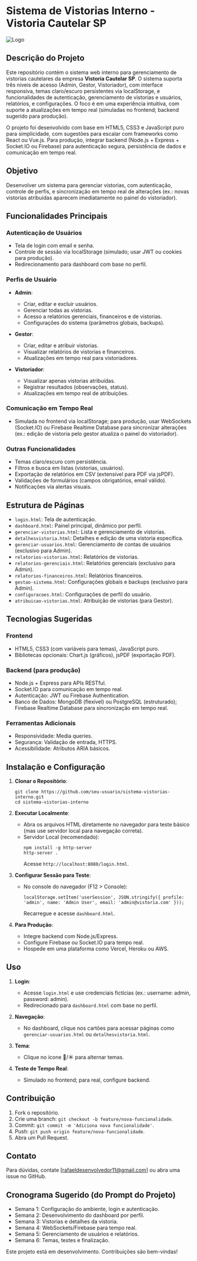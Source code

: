 # Sistema de Vistorias Interno - Vistoria Cautelar SP

![Logo](https://via.placeholder.com/150?text=VC) <!-- logo -->

## Descrição do Projeto

Este repositório contém o sistema web interno para gerenciamento de vistorias cautelares da empresa **Vistoria Cautelar SP**. O sistema suporta três níveis de acesso (Admin, Gestor, Vistoriador), com interface responsiva, temas claro/escuro persistentes via localStorage, e funcionalidades de autenticação, gerenciamento de vistorias e usuários, relatórios, e configurações. O foco é em uma experiência intuitiva, com suporte a atualizações em tempo real (simuladas no frontend; backend sugerido para produção).

O projeto foi desenvolvido com base em HTML5, CSS3 e JavaScript puro para simplicidade, com sugestões para escalar com frameworks como React ou Vue.js. Para produção, integrar backend (Node.js + Express + Socket.IO ou Firebase) para autenticação segura, persistência de dados e comunicação em tempo real.

## Objetivo

Desenvolver um sistema para gerenciar vistorias, com autenticação, controle de perfis, e sincronização em tempo real de alterações (ex.: novas vistorias atribuídas aparecem imediatamente no painel do vistoriador).

## Funcionalidades Principais

### Autenticação de Usuários
- Tela de login com email e senha.
- Controle de sessão via localStorage (simulado; usar JWT ou cookies para produção).
- Redirecionamento para dashboard com base no perfil.

### Perfis de Usuário
- **Admin**:
  - Criar, editar e excluir usuários.
  - Gerenciar todas as vistorias.
  - Acesso a relatórios gerenciais, financeiros e de vistorias.
  - Configurações do sistema (parâmetros globais, backups).

- **Gestor**:
  - Criar, editar e atribuir vistorias.
  - Visualizar relatórios de vistorias e financeiros.
  - Atualizações em tempo real para vistoriadores.

- **Vistoriador**:
  - Visualizar apenas vistorias atribuídas.
  - Registrar resultados (observações, status).
  - Atualizações em tempo real de atribuições.

### Comunicação em Tempo Real
- Simulada no frontend via localStorage; para produção, usar WebSockets (Socket.IO) ou Firebase Realtime Database para sincronizar alterações (ex.: edição de vistoria pelo gestor atualiza o painel do vistoriador).

### Outras Funcionalidades
- Temas claro/escuro com persistência.
- Filtros e busca em listas (vistorias, usuários).
- Exportação de relatórios em CSV (extensível para PDF via jsPDF).
- Validações de formulários (campos obrigatórios, email válido).
- Notificações via alertas visuais.

## Estrutura de Páginas

- `login.html`: Tela de autenticação.
- `dashboard.html`: Painel principal, dinâmico por perfil.
- `gerenciar-vistorias.html`: Lista e gerenciamento de vistorias.
- `detalhesvistoria.html`: Detalhes e edição de uma vistoria específica.
- `gerenciar-usuarios.html`: Gerenciamento de contas de usuários (exclusivo para Admin).
- `relatorios-vistorias.html`: Relatórios de vistorias.
- `relatorios-gerenciais.html`: Relatórios gerenciais (exclusivo para Admin).
- `relatorios-financeiros.html`: Relatórios financeiros.
- `gestao-sistema.html`: Configurações globais e backups (exclusivo para Admin).
- `configuracoes.html`: Configurações de perfil do usuário.
- `atribuicao-vistorias.html`: Atribuição de vistorias (para Gestor).

## Tecnologias Sugeridas

### Frontend
- HTML5, CSS3 (com variáveis para temas), JavaScript puro.
- Bibliotecas opcionais: Chart.js (gráficos), jsPDF (exportação PDF).

### Backend (para produção)
- Node.js + Express para APIs RESTful.
- Socket.IO para comunicação em tempo real.
- Autenticação: JWT ou Firebase Authentication.
- Banco de Dados: MongoDB (flexível) ou PostgreSQL (estruturado); Firebase Realtime Database para sincronização em tempo real.

### Ferramentas Adicionais
- Responsividade: Media queries.
- Segurança: Validação de entrada, HTTPS.
- Acessibilidade: Atributos ARIA básicos.

## Instalação e Configuração

1. **Clonar o Repositório**:
   ```
   git clone https://github.com/seu-usuario/sistema-vistorias-interno.git
   cd sistema-vistorias-interno
   ```

2. **Executar Localmente**:
   - Abra os arquivos HTML diretamente no navegador para teste básico (mas use servidor local para navegação correta).
   - Servidor Local (recomendado):
     ```
     npm install -g http-server
     http-server .
     ```
     Acesse `http://localhost:8080/login.html`.

3. **Configurar Sessão para Teste**:
   - No console do navegador (F12 > Console):
     ```
     localStorage.setItem('userSession', JSON.stringify({ profile: 'admin', name: 'Admin User', email: 'admin@vistoria.com' }));
     ```
     Recarregue e acesse `dashboard.html`.

4. **Para Produção**:
   - Integre backend com Node.js/Express.
   - Configure Firebase ou Socket.IO para tempo real.
   - Hospede em uma plataforma como Vercel, Heroku ou AWS.

## Uso

1. **Login**:
   - Acesse `login.html` e use credenciais fictícias (ex.: username: admin, password: admin).
   - Redirecionado para `dashboard.html` com base no perfil.

2. **Navegação**:
   - No dashboard, clique nos cartões para acessar páginas como `gerenciar-usuarios.html` ou `detalhesvistoria.html`.

3. **Tema**:
   - Clique no ícone 🌙/☀️ para alternar temas.

4. **Teste de Tempo Real**:
   - Simulado no frontend; para real, configure backend.

## Contribuição

1. Fork o repositório.
2. Crie uma branch: `git checkout -b feature/nova-funcionalidade`.
3. Commit: `git commit -m 'Adiciona nova funcionalidade'`.
4. Push: `git push origin feature/nova-funcionalidade`.
5. Abra um Pull Request.



## Contato

Para dúvidas, contate [rafaeldesenvolvedor11@gmail.com] ou abra uma issue no GitHub.

## Cronograma Sugerido (do Prompt do Projeto)

- Semana 1: Configuração do ambiente, login e autenticação.
- Semana 2: Desenvolvimento do dashboard por perfil.
- Semana 3: Vistorias e detalhes da vistoria.
- Semana 4: WebSockets/Firebase para tempo real.
- Semana 5: Gerenciamento de usuários e relatórios.
- Semana 6: Temas, testes e finalização.

Este projeto está em desenvolvimento. Contribuições são bem-vindas!
